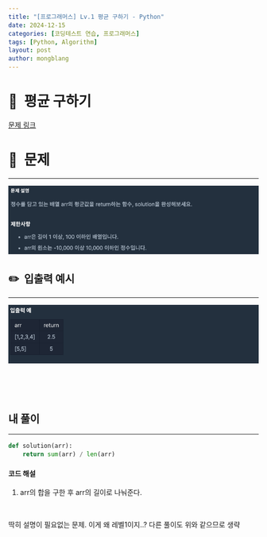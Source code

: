 ```yaml
---
title: "[프로그래머스] Lv.1 평균 구하기 - Python"
date: 2024-12-15  
categories: [코딩테스트 연습, 프로그래머스]
tags: [Python, Algorithm]
layout: post
author: mongblang
---
```


# 📌&nbsp; **평균 구하기**
[문제 링크](https://school.programmers.co.kr/learn/courses/30/lessons/12944)  

# 📝&nbsp; **문제**
---
![문제](/assets/img/codingtest-post-img/PG12944-1.png)


## ✏️&nbsp; **입출력 예시**
---
![예시](/assets/img/codingtest-post-img/PG12944-2.png)  


&nbsp;  

&nbsp;   



## **내 풀이**  
--- 

```python
def solution(arr):  
    return sum(arr) / len(arr)
```

#### **코드 해설**  
1. arr의 합을 구한 후 arr의 길이로 나눠준다. 

&nbsp;  

딱히 설명이 필요없는 문제. 이게 왜 레벨1이지..? 
다른 풀이도 위와 같으므로 생략

&nbsp;   
&nbsp;  


